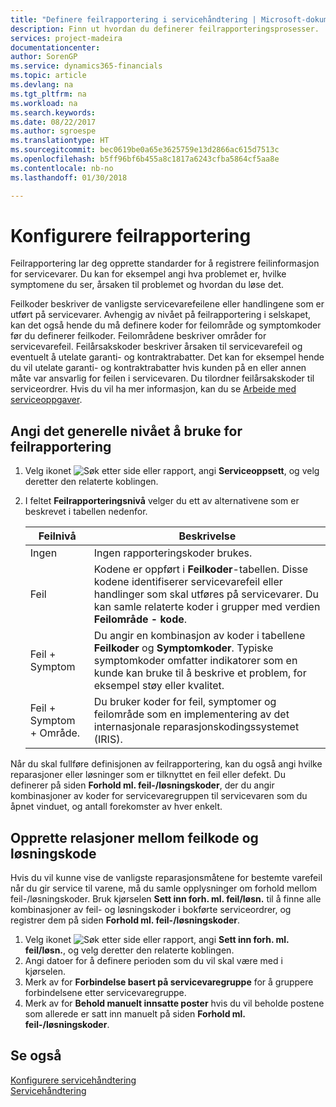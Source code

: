 ```yaml
---
title: "Definere feilrapportering i servicehåndtering | Microsoft-dokumentasjon"
description: Finn ut hvordan du definerer feilrapporteringsprosesser.
services: project-madeira
documentationcenter: 
author: SorenGP
ms.service: dynamics365-financials
ms.topic: article
ms.devlang: na
ms.tgt_pltfrm: na
ms.workload: na
ms.search.keywords: 
ms.date: 08/22/2017
ms.author: sgroespe
ms.translationtype: HT
ms.sourcegitcommit: bec0619be0a65e3625759e13d2866ac615d7513c
ms.openlocfilehash: b5ff96bf6b455a8c1817a6243cfba5864cf5aa8e
ms.contentlocale: nb-no
ms.lasthandoff: 01/30/2018

---
```


# <a name="set-up-fault-reporting"></a>Konfigurere feilrapportering
Feilrapportering lar deg opprette standarder for å registrere feilinformasjon for servicevarer. Du kan for eksempel angi hva problemet er, hvilke symptomene du ser, årsaken til problemet og hvordan du løse det.  

Feilkoder beskriver de vanligste servicevarefeilene eller handlingene som er utført på servicevarer. Avhengig av nivået på feilrapportering i selskapet, kan det også hende du må definere koder for feilområde og symptomkoder før du definerer feilkoder. Feilområdene beskriver områder for servicevarefeil. Feilårsakskoder beskriver årsaken til servicevarefeil og eventuelt å utelate garanti- og kontraktrabatter. Det kan for eksempel hende du vil utelate garanti- og kontraktrabatter hvis kunden på en eller annen måte var ansvarlig for feilen i servicevaren. Du tilordner feilårsakskoder til serviceordrer. Hvis du vil ha mer informasjon, kan du se [Arbeide med serviceoppgaver](service-how-to-work-on-service-tasks.md).  

## <a name="to-specify-the-overall-level-of-fault-reporting-to-use"></a>Angi det generelle nivået å bruke for feilrapportering
1. Velg ikonet ![Søk etter side eller rapport](media/ui-search/search_small.png "Søk etter side eller rapport"), angi **Serviceoppsett**, og velg deretter den relaterte koblingen. 
2. I feltet **Feilrapporteringsnivå** velger du ett av alternativene som er beskrevet i tabellen nedenfor.  
  
    |**Feilnivå**|**Beskrivelse**|  
    |------------|-------------|  
    |Ingen | Ingen rapporteringskoder brukes.|  
    |Feil | Kodene er oppført i **Feilkoder**-tabellen. Disse kodene identifiserer servicevarefeil eller handlinger som skal utføres på servicevarer. Du kan samle relaterte koder i grupper med verdien **Feilområde - kode**.|  
    |Feil + Symptom | Du angir en kombinasjon av koder i tabellene **Feilkoder** og **Symptomkoder**. Typiske symptomkoder omfatter indikatorer som en kunde kan bruke til å beskrive et problem, for eksempel støy eller kvalitet.|  
    |Feil + Symptom + Område. | Du bruker koder for feil, symptomer og feilområde som en implementering av det internasjonale reparasjonskodingssystemet (IRIS).|  
  
Når du skal fullføre definisjonen av feilrapportering, kan du også angi hvilke reparasjoner eller løsninger som er tilknyttet en feil eller defekt. Du definerer på siden **Forhold ml. feil-/løsningskoder**, der du angir kombinasjoner av koder for servicevaregruppen til servicevaren som du åpnet vinduet, og antall forekomster av hver enkelt.

## <a name="to-create-fault-and-resolution-code-relationships"></a>Opprette relasjoner mellom feilkode og løsningskode
<!--this needs to go in a working with topic-->
Hvis du vil kunne vise de vanligste reparasjonsmåtene for bestemte varefeil når du gir service til varene, må du samle opplysninger om forhold mellom feil-/løsningskoder. Bruk kjørselen **Sett inn forh. ml. feil/løsn.** til å finne alle kombinasjoner av feil- og løsningskoder i bokførte serviceordrer, og registrer dem på siden **Forhold ml. feil-/løsningskoder**. 
  
1. Velg ikonet ![Søk etter side eller rapport](media/ui-search/search_small.png "Søk etter side eller rapport"), angi **Sett inn forh. ml. feil/løsn.**, og velg deretter den relaterte koblingen.  
2. Angi datoer for å definere perioden som du vil skal være med i kjørselen.  
3. Merk av for **Forbindelse basert på servicevaregruppe** for å gruppere forbindelsene etter servicevaregruppe.  
4. Merk av for **Behold manuelt innsatte poster** hvis du vil beholde postene som allerede er satt inn manuelt på siden **Forhold ml. feil-/løsningskoder**.  

## <a name="see-also"></a>Se også
[Konfigurere servicehåndtering](service-setup-service.md)  
[Servicehåndtering](service-service.md)  

